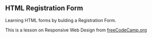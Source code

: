 ## HTML Registration Form
Learning HTML forms by bulding a Registration Form.

This is a lesson on Responsive Web Design from [freeCodeCamp.org](https://www.freecodecamp.org/learn/2022/responsive-web-design/learn-html-forms-by-building-a-registration-form)
